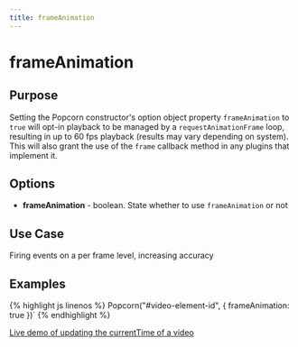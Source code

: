 ```yaml
---
title: frameAnimation
---
```

# frameAnimation #

## Purpose ##

Setting the Popcorn constructor's option object property `frameAnimation` to `true` will opt-in playback to be managed by a `requestAnimationFrame` loop, resulting in up to 60 fps playback (results may vary depending on system). This will also grant the use of the `frame` callback method in any plugins that implement it.

## Options ##

* **frameAnimation** - boolean. State whether to use `frameAnimation` or not

## Use Case ##

Firing events on a per frame level, increasing accuracy

## Examples ##

{% highlight js linenos %}
    Popcorn("#video-element-id", { frameAnimation: true })`
{% endhighlight %}

[Live demo of updating the currentTime of a video](http://jsfiddle.net/popcornjs/JVUdb/)
